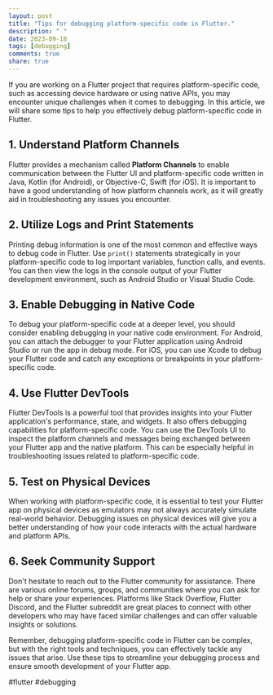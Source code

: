 ```yaml
---
layout: post
title: "Tips for debugging platform-specific code in Flutter."
description: " "
date: 2023-09-18
tags: [debugging]
comments: true
share: true
---
```


If you are working on a Flutter project that requires platform-specific code, such as accessing device hardware or using native APIs, you may encounter unique challenges when it comes to debugging. In this article, we will share some tips to help you effectively debug platform-specific code in Flutter.

## 1. Understand Platform Channels

Flutter provides a mechanism called **Platform Channels** to enable communication between the Flutter UI and platform-specific code written in Java, Kotlin (for Android), or Objective-C, Swift (for iOS). It is important to have a good understanding of how platform channels work, as it will greatly aid in troubleshooting any issues you encounter.

## 2. Utilize Logs and Print Statements

Printing debug information is one of the most common and effective ways to debug code in Flutter. Use `print()` statements strategically in your platform-specific code to log important variables, function calls, and events. You can then view the logs in the console output of your Flutter development environment, such as Android Studio or Visual Studio Code.

## 3. Enable Debugging in Native Code

To debug your platform-specific code at a deeper level, you should consider enabling debugging in your native code environment. For Android, you can attach the debugger to your Flutter application using Android Studio or run the app in debug mode. For iOS, you can use Xcode to debug your Flutter code and catch any exceptions or breakpoints in your platform-specific code.

## 4. Use Flutter DevTools

Flutter DevTools is a powerful tool that provides insights into your Flutter application's performance, state, and widgets. It also offers debugging capabilities for platform-specific code. You can use the DevTools UI to inspect the platform channels and messages being exchanged between your Flutter app and the native platform. This can be especially helpful in troubleshooting issues related to platform-specific code.

## 5. Test on Physical Devices

When working with platform-specific code, it is essential to test your Flutter app on physical devices as emulators may not always accurately simulate real-world behavior. Debugging issues on physical devices will give you a better understanding of how your code interacts with the actual hardware and platform APIs.

## 6. Seek Community Support

Don't hesitate to reach out to the Flutter community for assistance. There are various online forums, groups, and communities where you can ask for help or share your experiences. Platforms like Stack Overflow, Flutter Discord, and the Flutter subreddit are great places to connect with other developers who may have faced similar challenges and can offer valuable insights or solutions.

Remember, debugging platform-specific code in Flutter can be complex, but with the right tools and techniques, you can effectively tackle any issues that arise. Use these tips to streamline your debugging process and ensure smooth development of your Flutter app.

#flutter #debugging